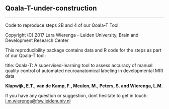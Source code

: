 ## Qoala-T-under-construction
-----
Code to reproduce steps 2B and 4 of our Qoala-T Tool

Copyright (C) 2017 Lara Wierenga - Leiden University, Brain and Development Research Center

This reproducibility package contains data and R code for the steps as part of our Qoala-T tool:
  
  title: Qoala-T: A supervised-learning tool to assess accuracy of manual quality control of automated neuroanatomical labeling in developmental MRI data

**Klapwijk, E.T., van de Kamp, F., Meulen, M., Peters, S. and Wierenga, L.M.**

If you have any question or suggestion, dont hesitate to get in touch:
<l.m.wierenga@fsw.leidenuniv.nl>
